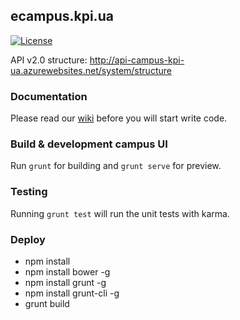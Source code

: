 ## ecampus.kpi.ua

[![License](http://img.shields.io/:license-apache-blue.svg)](https://raw.githubusercontent.com/DOIS/ecampus.kpi.ua/master/LICENSE.md)

API v2.0 structure: http://api-campus-kpi-ua.azurewebsites.net/system/structure

### Documentation

Please read our [wiki](https://github.com/kpi-ua/ecampus.kpi.ua/wiki) before you will start write code.

### Build & development campus UI
Run `grunt` for building and `grunt serve` for preview.

### Testing
Running `grunt test` will run the unit tests with karma.

### Deploy

* npm install
* npm install bower -g
* npm install grunt -g
* npm install grunt-cli -g
* grunt build
